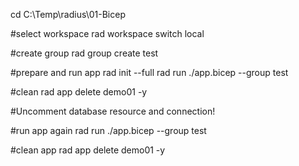 cd C:\Temp\radius\01-Bicep

#select workspace
rad workspace switch local

#create group
rad group create test

#prepare and run app
rad init --full
rad run ./app.bicep --group test

#clean
rad app delete demo01 -y

#Uncomment database resource and connection!

#run app again
rad run ./app.bicep --group test

#clean app
rad app delete demo01 -y